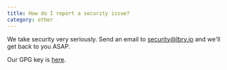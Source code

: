 ```yaml
---
title: How do I report a security issue?
category: other
---
```


We take security very seriously. Send an email to <security@lbry.io> and we'll get back to you ASAP. 

Our GPG key is [here](/faq/gpg-key).